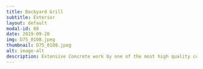 ```yaml
---
title: Backyard Grill
subtitle: Exterior
layout: default
modal-id: 08
date: 2019-09-20
img: D75_0108.jpeg
thumbnail: D75_0108.jpeg
alt: image-alt
description: Extensive Concrete work by one of the most high quality contractors - Missisauga Patterned Concrete. Notice the separate grill area and multiple beautifully done steps. PS: A view inside shows the massive open concept family areas.
---
```

